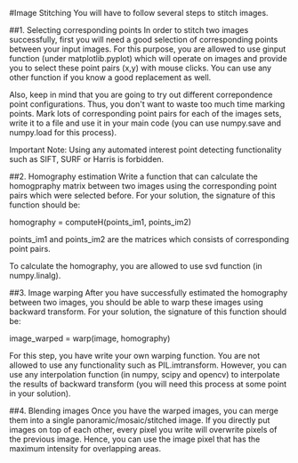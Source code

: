 #Image Stitching
You will have to follow several steps to stitch images.

##1. Selecting corresponding points
In order to stitch two images successfully, first you will need a good selection of corresponding points between your input images. For this purpose, you are allowed to use ginput function (under matplotlib.pyplot) which will operate on images and provide you to select these point pairs (x,y) with mouse clicks. You can use any other function if you know a good replacement as well.

Also, keep in mind that you are going to try out different correpondence point configurations. Thus, you don't want to waste too much time marking points. Mark lots of corresponding point pairs for each of the images sets, write it to a file and use it in your main code (you can use numpy.save and numpy.load for this process).

Important Note: Using any automated interest point detecting functionality such as SIFT, SURF or Harris is forbidden.

##2. Homography estimation
Write a function that can calculate the homogpraphy matrix between two images using the corresponding point pairs which were selected before. For your solution, the signature of this function should be:

homography = computeH(points_im1, points_im2)

points_im1 and points_im2 are the matrices which consists of corresponding point pairs. 

To calculate the homography, you are allowed to use svd function (in numpy.linalg).

##3. Image warping
After you have successfully estimated the homography between two images, you should be able to warp these images using backward transform. For your solution, the signature of this function should be:

image_warped = warp(image, homography)

For this step, you have write your own warping function. You are not allowed to use any functionality such as PIL.imtransform. However, you can use any interpolation function (in numpy, scipy and opencv) to interpolate the results of backward transform (you will need this process at some point in your solution).

##4. Blending images
Once you have the warped images, you can merge them into a single panoramic/mosaic/stitched image. If you directly put images on top of each other, every pixel you write will overwrite pixels of the previous image. Hence, you can use the image pixel that has the maximum intensity for overlapping areas.
